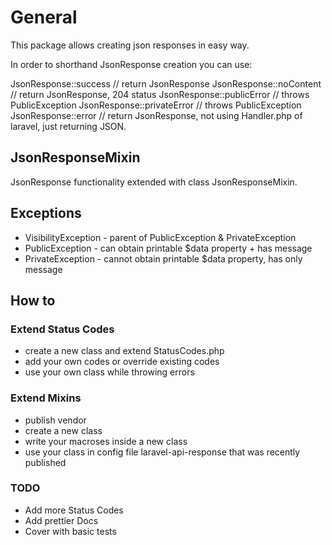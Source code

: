 # General

This package allows creating json responses in easy way.

In order to shorthand JsonResponse creation you can use:

JsonResponse::success // return JsonResponse
JsonResponse::noContent // return JsonResponse, 204 status
JsonResponse::publicError // throws PublicException
JsonResponse::privateError // throws PublicException
JsonResponse::error // return JsonResponse, not using Handler.php of laravel, just returning JSON.

## JsonResponseMixin

JsonResponse functionality extended with class JsonResponseMixin.

## Exceptions

* VisibilityException - parent of PublicException & PrivateException
* PublicException - can obtain printable $data property + has message
* PrivateException - cannot obtain printable $data property, has only message

## How to

### Extend Status Codes

* create a new class and extend StatusCodes.php
* add your own codes or override existing codes
* use your own class while throwing errors

### Extend Mixins

* publish vendor
* create a new class
* write your macroses inside a new class
* use your class in config file laravel-api-response that was recently published

### TODO

* Add more Status Codes
* Add prettier Docs
* Cover with basic tests
